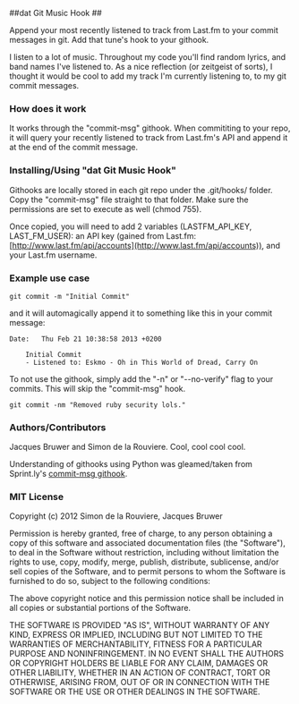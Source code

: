 ##dat Git Music Hook ##

Append your most recently listened to track from Last.fm to your commit messages in git. Add that tune's hook to your githook.

I listen to a lot of music. Throughout my code you'll find random lyrics, and band names I've listened to. As a nice reflection (or zeitgeist of sorts), I thought it would be cool to add my track I'm currently listening to, to my git commit messages.

### How does it work ###

It works through the "commit-msg" githook. When commititing to your repo, it will query your recently listened to track from Last.fm's API and append it at the end of the commit message.

### Installing/Using "dat Git Music Hook" ###

Githooks are locally stored in each git repo under the .git/hooks/ folder. Copy the "commit-msg" file straight to that folder. Make sure the permissions are set to execute as well (chmod 755). 

Once copied, you will need to add 2 variables (LASTFM_API_KEY, LAST_FM_USER): an API key (gained from Last.fm: [http://www.last.fm/api/accounts](http://www.last.fm/api/accounts)), and your Last.fm username.

### Example use case ###

`git commit -m "Initial Commit"`

and it will automagically append it to something like this in your commit message:

``` 
Date:   Thu Feb 21 10:38:58 2013 +0200

    Initial Commit
    - Listened to: Eskmo - Oh in This World of Dread, Carry On
```

To not use the githook, simply add the "-n" or "--no-verify" flag to your commits. This will skip the "commit-msg" hook.

`git commit -nm "Removed ruby security lols."`

### Authors/Contributors ###

Jacques Bruwer and Simon de la Rouviere. Cool, cool cool cool.

Understanding of githooks using Python was gleamed/taken from Sprint.ly's [commit-msg githook](https://github.com/nextbigsoundinc/Sprintly-GitHub).

### MIT License ###

Copyright (c) 2012 Simon de la Rouviere, Jacques Bruwer

Permission is hereby granted, free of charge, to any person obtaining a copy of this software and associated documentation files (the "Software"), to deal in the Software without restriction, including without limitation the rights to use, copy, modify, merge, publish, distribute, sublicense, and/or sell copies of the Software, and to permit persons to whom the Software is furnished to do so, subject to the following conditions:

The above copyright notice and this permission notice shall be included in all copies or substantial portions of the Software.

THE SOFTWARE IS PROVIDED "AS IS", WITHOUT WARRANTY OF ANY KIND, EXPRESS OR IMPLIED, INCLUDING BUT NOT LIMITED TO THE WARRANTIES OF MERCHANTABILITY, FITNESS FOR A PARTICULAR PURPOSE AND NONINFRINGEMENT. IN NO EVENT SHALL THE AUTHORS OR COPYRIGHT HOLDERS BE LIABLE FOR ANY CLAIM, DAMAGES OR OTHER LIABILITY, WHETHER IN AN ACTION OF CONTRACT, TORT OR OTHERWISE, ARISING FROM, OUT OF OR IN CONNECTION WITH THE SOFTWARE OR THE USE OR OTHER DEALINGS IN THE SOFTWARE.

